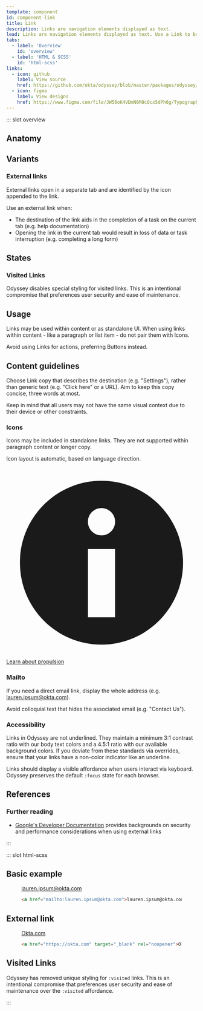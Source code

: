 ```yaml
---
template: component
id: component-link
title: Link
description: Links are navigation elements displayed as text.
lead: Links are navigation elements displayed as text. Use a Link to bring a user to another page or start a download.
tabs:
  - label: 'Overview'
    id: 'overview'
  - label: 'HTML & SCSS'
    id: 'html-scss'
links:
  - icon: github
    label: View source
    href: https://github.com/okta/odyssey/blob/master/packages/odyssey/src/scss/base/_typography-link.scss
  - icon: figma
    label: View designs
    href: https://www.figma.com/file/JW50oK4VDmN6M8cQcx5dPh6g/Typography?node-id=4124%3A15
---
```


::: slot overview

## Anatomy

<Anatomy img="images/anatomy-link.svg" />

## Variants

### External links

<Description>

External links open in a separate tab and are identified by the <span class="sample--external-link-icon" aria-label="External link icon"></span> icon appended to the link.

Use an external link when:

- The destination of the link aids in the completion of a task on the current tab (e.g. help documentation)
- Opening the link in the current tab would result in loss of data or task interruption (e.g. completing a long form)

</Description>

<Visual>
  <template>
    <a href="https://en.wikipedia.org/wiki/Cosmic_latte" target="_blank" rel="noopener">https://en.wikipedia.org/wiki/Cosmic_latte</a>
  </template>
</Visual>

## States

### Visited Links

Odyssey disables special styling for visited links. This is an  intentional compromise that preferences user security and ease of  maintenance.

## Usage

<Description>

Links may be used within content or as standalone UI. When using links within content - like a paragraph or list item - do not pair them with Icons.

Avoid using Links for actions, preferring Buttons instead.

</Description>

## Content guidelines

<Description>

Choose Link copy that describes the destination (e.g. "Settings"), rather than generic text (e.g. "Click here" or a URL). Aim to keep this copy concise, three words at most.

Keep in mind that all users may not have the same visual context due to their device or other constraints.

</Description>

<Visual variant="positive">
  <template>
    <a href="#">View solar system</a>
  </template>
</Visual>

<Visual variant="negative">
  <template>
    <a href="#">View</a>
  </template>
</Visual>

<Visual variant="negative">
  <template>
    <a href="#">View all local stellar orbiters</a>
  </template>
</Visual>

### Icons

<Description>

Icons may be included in standalone links. They are not supported within paragraph content or longer copy.

Icon layout is automatic, based on language direction.

</Description>

<Visual>

<a href="#icons" class="ods-link--has-icon"><svg aria-hidden viewBox="0 0 14 14" fill="none" xmlns="http://www.w3.org/2000/svg" class="ods-icon"><path fill-rule="evenodd" clip-rule="evenodd" d="M7 13C10.3137 13 13 10.3137 13 7C13 3.68629 10.3137 1 7 1C3.68629 1 1 3.68629 1 7C1 10.3137 3.68629 13 7 13ZM8 4C8 4.55228 7.55228 5 7 5C6.44772 5 6 4.55228 6 4C6 3.44772 6.44772 3 7 3C7.55228 3 8 3.44772 8 4ZM8 6V11H6V6H8Z" fill="currentColor"/></svg>Learn about propulsion</a>

</Visual>

### Mailto

<Description>

If you need a direct email link, display the whole address (e.g. lauren.ipsum@okta.com).

Avoid colloquial text that hides the associated email (e.g. "Contact Us").

</Description>

<Visual>
  <template>
    <a href="mailto:odysseus@okta.com">odysseus@okta.com</a>
  </template>
</Visual>

### Accessibility

<Description>

Links in Odyssey are not underlined. They maintain a minimum 3:1 contrast ratio with our body text colors and a 4.5:1 ratio with our available background colors. If you  deviate from these standards via overrides, ensure that your links have a non-color indicator like an underline.

Links should display a visible affordance when users interact via keyboard. Odyssey preserves the default `:focus` state for each browser.

</Description>

## References

### Further reading

- [Google's Developer Documentation](https://developers.google.com/web/tools/lighthouse/audits/noopener) provides backgrounds on security and performance considerations when using external links

:::

::: slot html-scss

## Basic example

<figure class="docs-example">
  <div class="docs-example--rendered">
    <a href="mailto:lauren.ipsum@okta.com">lauren.ipsum@okta.com</a>
  </div>

  ```html
  <a href="mailto:lauren.ipsum@okta.com">lauren.ipsum@okta.com</a>
  ```
</figure>

## External link

<figure class="docs-example">
  <div class="docs-example--rendered">
    <a href="https://okta.com" target="_blank" rel="noopener">Okta.com</a>
  </div>

  ```html
  <a href="https://okta.com" target="_blank" rel="noopener">Okta.com</a>
  ```
</figure>

## Visited Links

Odyssey has removed unique styling for `:visited` links. This is an intentional compromise that preferences user security and ease of maintenance over the `:visited` affordance.

:::
